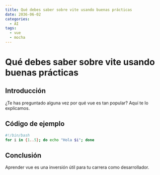 ```yaml
---
title: Qué debes saber sobre vite usando buenas prácticas
date: 2036-06-02
categories:
  - AI
tags:
  - vue
  - mocha
---
```


# Qué debes saber sobre vite usando buenas prácticas

## Introducción

¿Te has preguntado alguna vez por qué vue es tan popular? Aquí te lo explicamos.

## Código de ejemplo

```bash
#!/bin/bash
for i in {1..5}; do echo "Hola $i"; done
```

## Conclusión

Aprender vue es una inversión útil para tu carrera como desarrollador.